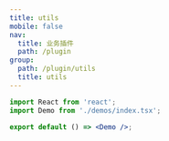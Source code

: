 ```yaml
---
title: utils
mobile: false
nav:
  title: 业务插件
  path: /plugin
group:
  path: /plugin/utils
  title: utils
---
```


```jsx
import React from 'react';
import Demo from './demos/index.tsx';

export default () => <Demo />;
```

<!-- <API src="./demos/index.tsx"></API> -->

<API src="./demos/utilstypes.tsx" exports='["Methods"]'></API>
